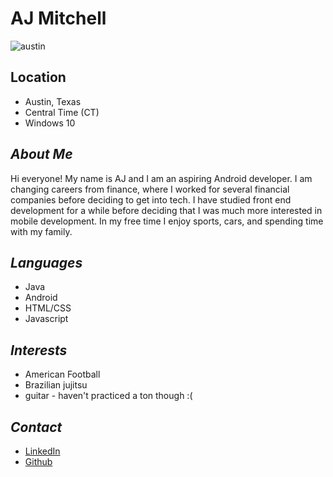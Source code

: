 # AJ Mitchell #    

![austin](https://images.fineartamerica.com/images-medium-large-5/austin-texas-evening-excitement-cityscape-skyline-skyscrapers-congress-avenue-bridge-dszc.jpg)    

## Location ##    
* Austin, Texas    
* Central Time (CT)    
* Windows 10    

## *About Me* ##    

Hi everyone! My name is AJ and I am an aspiring Android developer. I am changing careers from finance, where I worked for several financial companies before deciding to get into tech. I have studied front end development for a while before deciding that I was much more interested in mobile development. In my free time I enjoy sports, cars, and spending time with my family.     

## *Languages* ##      
* Java     
* Android 
* HTML/CSS
* Javascript

## *Interests* ##     
* American Football
* Brazilian jujitsu
* guitar - haven't practiced a ton though :(      

## *Contact* ##    
* [LinkedIn](https://www.linkedin.com/in/aj-mitchell/)      
* [Github](https://github.com/nvrqt03)   
